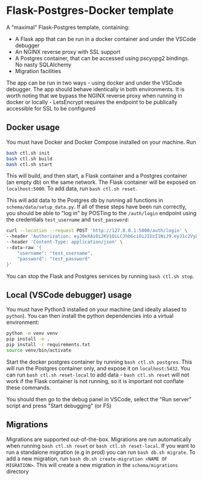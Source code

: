 # Flask-Postgres-Docker template

A "maximal" Flask-Postgres template, containing:

- A Flask app that can be run in a docker container and under the VSCode debugger
- An NGINX reverse proxy with SSL support
- A Postgres container, that can be accessed using pscyopg2 bindings. No nasty SQLAlchemy
- Migration facilities

The app can be run in two ways - using docker and under the VSCode debugger. The app should behave identically in both environments. It is worth noting that we bypass the NGINX reverse proxy when running in docker or locally - LetsEncrypt requires the endpoint to be publically accessible for SSL to be configured

## Docker usage

You must have Docker and Docker Compose installed on your machine. Run

```bash
bash ctl.sh init
bash ctl.sh build
bash ctl.sh start
```

This will build, and then start, a Flask container and a Postgres container (an empty db) on the same network. The Flask container will be exposed on `localhost:5000`. To add data, run `bash ctl.sh reset`.

This will add data to the Postgres db by running all functions in `schema/data/setup_data.py`. If all of these steps have been run correctly, you should be able to "log in" by POSTing to the `/auth/login` endpoint using the credentials `test_username` and `test_password`:

```bash
curl --location --request POST 'http://127.0.0.1:5000/auth/login' \
--header 'Authorization: eyJ0eXAiOiJKV1QiLCJhbGciOiJIUzI1NiJ9.eyJ1c2VyX2lkIjoiNmNmYjA4YWUtMzE4Yy00YzZjLTg1ZDMtODc3ODY0NmNiNjgxIiwiZXhwIjoyMjg2MDk4Nzk4fQ.E2v_wEEsf5dEvCGkiQuIJeKx2OLeNIxMw4lSGMZRpZI' \
--header 'Content-Type: application/json' \
--data-raw '{
    "username": "test_username",
    "password": "test_password"
}'
```

You can stop the Flask and Postgres services by running `bash ctl.sh stop`. 

## Local (VSCode debugger) usage

You must have Python3 installed on your machine (and ideally aliased to `python`). You can then install the python dependencies into a virtual environment:

```bash
python -m venv venv
pip install -e .
pip install -r requirements.txt
source venv/bin/activate
```

Start the docker postgres container by running `bash ctl.sh postgres`. This will run the Postgres container only, and expose it on `localhost:5432`. You can run `bash ctl.sh reset-local` to add data - `bash ctl.sh reset` will not work if the Flask container is not running, so it is important not conflate these commands.

You should then go to the debug panel in VSCode, select the "Run server" script and press "Start debugging" (or F5)

## Migrations

Migrations are supported out-of-the-box. Migrations are run automatically when running `bash ctl.sh reset` or `bash ctl.sh reset-local`. If you want to run a standalone migration (e.g in prod) you can run `bash db.sh migrate`. To add a new migration, run `bash db.sh create-migration <NAME OF MIGRATION>`. This will create a new migration in the `schema/migrations` directory
